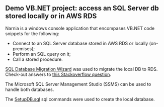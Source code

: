 ## Demo VB.NET project: access an SQL Server db stored locally or in AWS RDS

Narnia is a windows console application that encompases VB.NET code snippets for the following:
* Connect to an SQL Server database stored in AWS RDS or locally (on-premises);
* Perform an SQL query on it;
* Call a stored procedure.

[SQL Database Migration Wizard](http://sqlazuremw.codeplex.com/) was used to migrate the local DB to RDS. Check-out answers to [this Stackoverflow question](https://stackoverflow.com/questions/10516118/migrate-to-amazon-sql-server-rds).

The Microsoft SQL Server Management Studio (SSMS) can be used to handle both databases.

The [SetupDB.sql](Narnia/SetupDB.sql) sql commands were used to create the local database.
